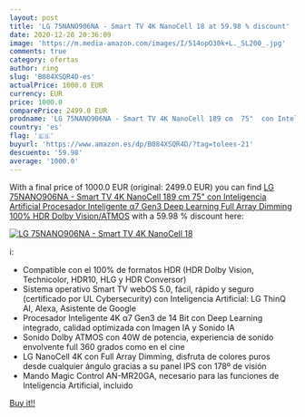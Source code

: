 ```yaml
---
layout: post
title: 'LG 75NANO906NA - Smart TV 4K NanoCell 18 at 59.98 % discount'
date: 2020-12-28 20:36:09
image: 'https://m.media-amazon.com/images/I/514opO30k+L._SL200_.jpg'
comments: true
category: ofertas
author: ring
slug: 'B084XSQR4D-es'
actualPrice: 1000.0 EUR
currency: EUR
price: 1000.0
comparePrice: 2499.0 EUR
prodname: 'LG 75NANO906NA - Smart TV 4K NanoCell 189 cm  75"  con Inteligencia Artificial  Procesador Inteligente α7 Gen3  Deep Learning  Full Array Dimming  100% HDR  Dolby Vision/ATMOS'
country: 'es'
flag: '🇪🇸'
buyurl: 'https://www.amazon.es/dp/B084XSQR4D/?tag=tolees-21'
descuento: '59.98'
average: '1000.0'
---
```


With a final price of 1000.0 EUR (original: 2499.0 EUR) you can find [LG 75NANO906NA - Smart TV 4K NanoCell 189 cm  75"  con Inteligencia Artificial  Procesador Inteligente α7 Gen3  Deep Learning  Full Array Dimming  100% HDR  Dolby Vision/ATMOS](https://www.amazon.es/dp/B084XSQR4D/?tag=tolees-21) with a  59.98 % discount here:

[![LG 75NANO906NA - Smart TV 4K NanoCell 18](https://m.media-amazon.com/images/I/514opO30k+L._SL200_.jpg)](https://www.amazon.es/dp/B084XSQR4D/?tag=tolees-21)

ℹ️:

- Compatible con el 100% de formatos HDR (HDR Dolby Vision, Technicolor, HDR10, HLG y HDR Conversor)
- Sistema operativo Smart TV webOS 5.0, fácil, rápido y seguro (certificado por UL Cybersecurity) con Inteligencia Artificial: LG ThinQ AI, Alexa, Asistente de Google
- Procesador Inteligente 4K α7 Gen3 de 14 Bit con Deep Learning integrado, calidad optimizada con Imagen IA y Sonido IA
- Sonido Dolby ATMOS con 40W de potencia, experiencia de sonido envolvente full 360 grados como en el cine
- LG NanoCell 4K con Full Array Dimming, disfruta de colores puros desde cualquier ángulo gracias a su panel IPS con 178º de visión
- Mando Magic Control AN-MR20GA, necesario para las funciones de Inteligencia Artificial, incluido

[Buy it!!](https://www.amazon.es/dp/B084XSQR4D/?tag=tolees-21)
